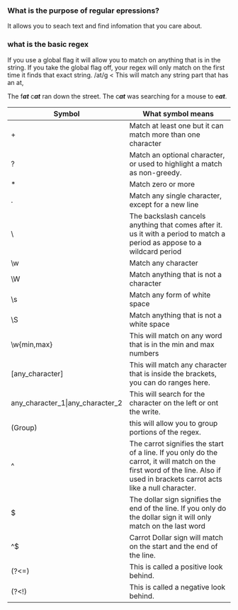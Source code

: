 ### What is the purpose of regular epressions?
It allows you to seach text and find infomation that you care about. 

### what is the basic regex
If you use a global flag it will allow you to match on anything that is in the string. If you take the global flag off, your regex will only match on the first time it finds that exact string.
/at/g < This will match any string part that has an at,

The f<b><i>at</i></b> c<b><i>at</i></b> ran down the street. The c<b><i>at</i></b> was searching for a mouse to e<b><i>at</i></b>.  

Symbol|What symbol means|
-|-
\+ | Match at least one but it can match more than one character 
? | Match an optional character, or used to highlight a match as non-greedy. 
\* | Match zero or more
\. | Match any single character, except for a new line
\ | The backslash cancels anything that comes after it. us it with a period to match a period as appose to a wildcard period
\w | Match any character
\W | Match anything that is not a character
\s | Match any form of white space
\S | Match anything that is not a white space
\w{min,max} | This will match on any word that is in the min and max numbers
\[any_character] | This will match any character that is inside the brackets, you can do ranges here.
any_character_1\|any_character_2 | This will search for the character on the left or ont the write.
(Group) | this will allow you to group portions of the regex.
^ | The carrot signifies the start of a line. If you only do the carrot, it will match on the first word of the line. Also if used in brackets carrot acts like a null character.
$ | The dollar sign signifies the end of the line. If you only do the dollar sign it will only match on the last word
^$ |  Carrot Dollar sign will match on the start and the end of the line.
(?<=) | This is called a positive look behind.
(?<!) | This is called a negative look behind.